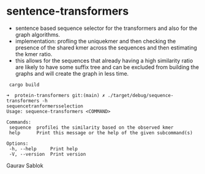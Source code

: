 # sentence-transformers

 - sentence based sequence selector for the transformers and also for the graph algorithms.
 - implementation: profling the uniquekmer and then checking the presence of the shared kmer across the sequences and then estimating the kmer ratio.
 - this allows for the sequences that already having a high similarity ratio are likely to have some suffix tree and can be excluded from building the graphs and will create the graph in less time.

 ```
  cargo build
 ```

 ```
 ➜  protein-transformers git:(main) ✗ ./target/debug/sequence-transformers -h                                                                                   
 sequencetranformersselection       
 Usage: sequence-transformers <COMMAND>                                                                                                                         
                                                                                                                                                               
 Commands:                                                                                                                                                      
  sequence  profilei the similarity based on the observed kmer                                                                                                 
  help      Print this message or the help of the given subcommand(s)                                                                                          
                                                                                                                                                               
 Options:                                                                                                                                                       
  -h, --help     Print help                                                                                                                                    
  -V, --version  Print version 
```
 Gaurav Sablok
